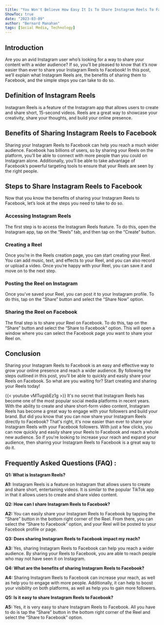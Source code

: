 ```yaml
---
title: "You Won't Believe How Easy It Is To Share Instagram Reels To Facebook!"
ShowToc: true 
date: "2023-03-09"
author: "Bernard Manahan" 
tags: [Social Media, Technology]
---
```

## Introduction

Are you an avid Instagram user who’s looking for a way to share your content with a wider audience? If so, you’ll be pleased to know that it’s now easier than ever to share your Instagram Reels to Facebook! In this post, we’ll explain what Instagram Reels are, the benefits of sharing them to Facebook, and the simple steps you can take to do so.

## Definition of Instagram Reels

Instagram Reels is a feature of the Instagram app that allows users to create and share short, 15-second videos. Reels are a great way to showcase your creativity, share your thoughts, and build your online presence.

## Benefits of Sharing Instagram Reels to Facebook

Sharing your Instagram Reels to Facebook can help you reach a much wider audience. Facebook has billions of users, so by sharing your Reels on the platform, you’ll be able to connect with more people than you could on Instagram alone. Additionally, you’ll be able to take advantage of Facebook’s powerful targeting tools to ensure that your Reels are seen by the right people.

## Steps to Share Instagram Reels to Facebook

Now that you know the benefits of sharing your Instagram Reels to Facebook, let’s look at the steps you need to take to do so.

### Accessing Instagram Reels

The first step is to access the Instagram Reels feature. To do this, open the Instagram app, tap on the “Reels” tab, and then tap on the “Create” button.

### Creating a Reel

Once you’re in the Reels creation page, you can start creating your Reel. You can add music, text, and effects to your Reel, and you can also record or upload a video. Once you’re happy with your Reel, you can save it and move on to the next step.

### Posting the Reel on Instagram

Once you’ve saved your Reel, you can post it to your Instagram profile. To do this, tap on the “Share” button and select the “Share Now” option.

### Sharing the Reel on Facebook

The final step is to share your Reel on Facebook. To do this, tap on the “Share” button and select the “Share to Facebook” option. This will open a window where you can select the Facebook page you want to share your Reel on.

## Conclusion

Sharing your Instagram Reels to Facebook is an easy and effective way to grow your online presence and reach a wider audience. By following the steps outlined in this post, you’ll be able to quickly and easily share your Reels on Facebook. So what are you waiting for? Start creating and sharing your Reels today!

{{< youtube vMTugsbEz1g >}} 
It's no secret that Instagram Reels has become one of the most popular social media platforms in recent years. With the ability to create and share short-form video content, Instagram Reels has become a great way to engage with your followers and build your brand. But did you know that you can now share your Instagram Reels directly to Facebook? That's right, it's now easier than ever to share your Instagram Reels with your Facebook followers. With just a few clicks, you can now quickly and easily share your Reels to Facebook and reach a whole new audience. So if you're looking to increase your reach and expand your audience, then sharing your Instagram Reels to Facebook is a great way to do it.

## Frequently Asked Questions (FAQ) :
**Q1: What is Instagram Reels?**

**A1:** Instagram Reels is a feature on Instagram that allows users to create and share short, entertaining videos. It is similar to the popular TikTok app in that it allows users to create and share video content.

**Q2: How can I share Instagram Reels to Facebook?**

**A2:** You can easily share your Instagram Reels to Facebook by tapping the “Share” button in the bottom right corner of the Reel. From there, you can select the “Share to Facebook” option, and your Reel will be posted to your Facebook profile or page.

**Q3: Does sharing Instagram Reels to Facebook impact my reach?**

**A3:** Yes, sharing Instagram Reels to Facebook can help you reach a wider audience. By sharing your Reels to Facebook, you are able to reach people who may not have seen it on Instagram.

**Q4: What are the benefits of sharing Instagram Reels to Facebook?**

**A4:** Sharing Instagram Reels to Facebook can increase your reach, as well as help you to engage with more people. Additionally, it can help to boost your visibility on both platforms, as well as help you to gain more followers.

**Q5: Is it easy to share Instagram Reels to Facebook?**

**A5:** Yes, it is very easy to share Instagram Reels to Facebook. All you have to do is tap the “Share” button in the bottom right corner of the Reel and select the “Share to Facebook” option.


